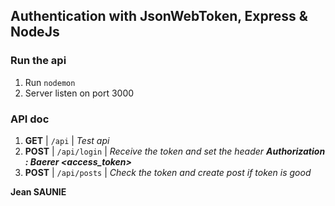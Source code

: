 ## Authentication with JsonWebToken, Express & NodeJs

### Run the api
1. Run `nodemon`
2. Server listen on port 3000

### API doc
1. **GET**  | `/api` | *Test api* 
2. **POST** | `/api/login` | *Receive the token and set the header **Authorization : Baerer <access_token>***
3. **POST** | `/api/posts` | *Check the token and create post if token is good*

**Jean SAUNIE**